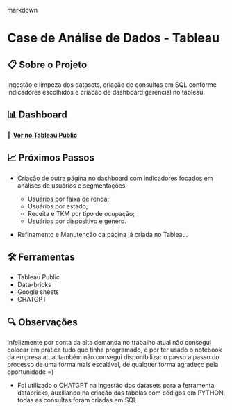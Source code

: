 markdown
# Case de Análise de Dados - Tableau

## 📋 Sobre o Projeto
Ingestão e limpeza dos datasets, criação de consultas em SQL conforme indicadores escolhidos e criacão de dashboard gerencial no tableau.

## 📊 Dashboard
🔗 **[Ver no Tableau Public](https://public.tableau.com/app/profile/leandro.pereira.barros/viz/Livro1_17581452243090/DashboardRECPAY?publish=yes)**

## 📈 Próximos Passos
- Criação de outra página no dashboard com indicadores focados em análises de usuários e segmentações
    - Usuários por faixa de renda;
    - Usuários por estado;
    - Receita e TKM por tipo de ocupação;
    - Usuários por dispositivo e genero.

- Refinamento e Manutenção da página já criada no Tableau.

## 🛠️ Ferramentas
- Tableau Public
- Data-bricks
- Google sheets
- CHATGPT

## 🔍 Observações
Infelizmente por conta da alta demanda no trabalho atual não consegui colocar em prática tudo que tinha programado, e por ter usado o notebook da empresa atual também não consegui disponibilizar o passo a passo do processo de uma forma mais escalável, de qualquer forma agradeço pela oportunidade =)
* Foi utilizado o CHATGPT na ingestão dos datasets para a ferramenta databricks, auxiliando na criação das tabelas com códigos em PYTHON, todas as consultas foram criadas em SQL.
